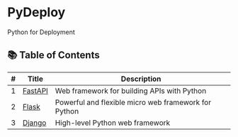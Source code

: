 # PyDeploy

Python for Deployment

## 📚 Table of Contents

| # | Title                                       | Description                                             |
| - | ------------------------------------------- | ------------------------------------------------------- |
| 1 | [FastAPI](./1.FastAPI/)                         | Web framework for building APIs with Python             |
| 2 | [Flask](./2.Flask/)                         | Powerful and flexible micro web framework for Python    |
| 3 | [Django](./3.Django/)                       | High-level Python web framework                         |
